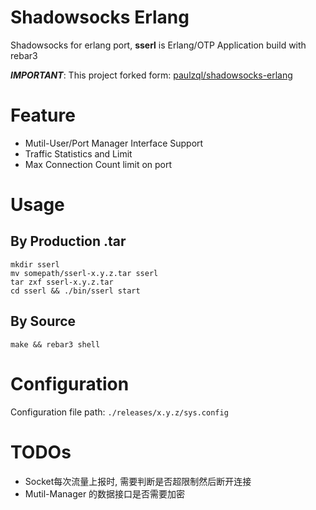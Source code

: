 # Shadowsocks Erlang
Shadowsocks for erlang port, **sserl** is Erlang/OTP Application build with rebar3

***IMPORTANT***: This project forked form: [paulzql/shadowsocks-erlang](https://github.com/paulzql/shadowsocks-erlang)

# Feature
- Mutil-User/Port Manager Interface Support
- Traffic Statistics and Limit
- Max Connection Count limit on port

# Usage
## By Production .tar
```shell
mkdir sserl
mv somepath/sserl-x.y.z.tar sserl
tar zxf sserl-x.y.z.tar
cd sserl && ./bin/sserl start
```

## By Source
```
make && rebar3 shell
```

# Configuration
Configuration file path: `./releases/x.y.z/sys.config`


# TODOs
- Socket每次流量上报时, 需要判断是否超限制然后断开连接
- Mutil-Manager 的数据接口是否需要加密

